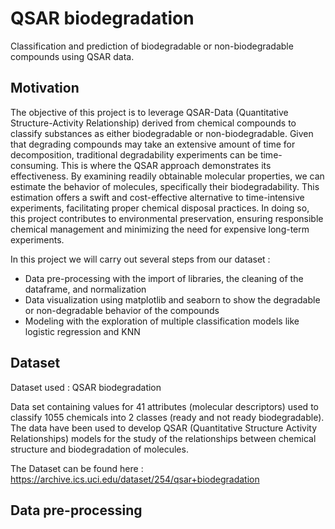 # QSAR biodegradation
Classification and prediction of biodegradable or non-biodegradable compounds using QSAR data.
## Motivation
 The objective of this project is to leverage QSAR-Data (Quantitative Structure-Activity Relationship) derived from chemical compounds to classify substances as either biodegradable or non-biodegradable. Given that degrading compounds may take an extensive amount of time for decomposition, traditional degradability experiments can be time-consuming. This is where the QSAR approach demonstrates its effectiveness. By examining readily obtainable molecular properties, we can estimate the behavior of molecules, specifically their biodegradability. This estimation offers a swift and cost-effective alternative to time-intensive experiments, facilitating proper chemical disposal practices. In doing so, this project contributes to environmental preservation, ensuring responsible chemical management and minimizing the need for expensive long-term experiments.

 In this project we will carry out several steps from our dataset :
 * Data pre-processing with the import of libraries, the cleaning of the dataframe, and normalization
 * Data visualization using matplotlib and seaborn to show the degradable or non-degradable behavior of the compounds
 * Modeling with the exploration of multiple classification models like logistic regression and KNN
 ## Dataset
 Dataset used : QSAR biodegradation

 Data set containing values for 41 attributes (molecular descriptors) used to classify 1055 chemicals into 2 classes (ready and not ready biodegradable).
 The data have been used to develop QSAR (Quantitative Structure Activity Relationships) models for the study of the relationships between chemical structure and biodegradation of molecules.
 
 The Dataset can be found here : https://archive.ics.uci.edu/dataset/254/qsar+biodegradation
## Data pre-processing


 






 

